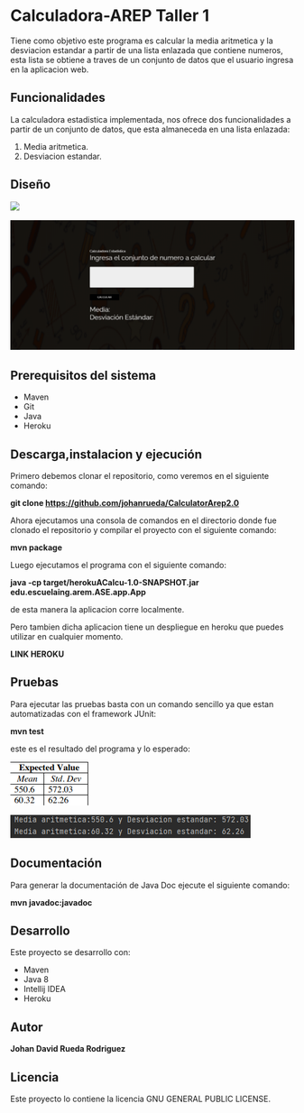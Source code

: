 # Calculadora-AREP Taller 1
Tiene como objetivo este programa es calcular la media aritmetica y la desviacion estandar a partir de una lista enlazada que contiene numeros, esta lista se obtiene a traves de un conjunto de datos que el usuario ingresa en la aplicacion web.

## Funcionalidades
La calculadora estadistica implementada, nos ofrece dos funcionalidades a partir de un conjunto de datos, que esta almaneceda en una lista enlazada:
1) Media aritmetica.
2) Desviacion estandar.

## Diseño
![](img/diseño.png)


![](img/web.png)

## Prerequisitos del sistema
* Maven
* Git
* Java
* Heroku

## Descarga,instalacion y ejecución
Primero debemos clonar el repositorio, como veremos en el siguiente comando:

**git clone https://github.com/johanrueda/CalculatorArep2.0**

Ahora ejecutamos una consola de comandos en el directorio donde fue clonado el repositorio y compilar el proyecto con el siguiente comando:

**mvn package**

Luego ejecutamos el programa con el siguiente comando:

**java -cp target/herokuACalcu-1.0-SNAPSHOT.jar edu.escuelaing.arem.ASE.app.App**

de esta manera la aplicacion corre localmente.

Pero tambien dicha aplicacion tiene un despliegue en heroku que puedes utilizar en cualquier momento.

**LINK HEROKU**

## Pruebas

Para ejecutar las pruebas basta con un comando sencillo ya que estan automatizadas con el framework JUnit:

**mvn test**

este es el resultado del programa y lo esperado:


![](img/pruebase.png)


![](img/resultado.png)

## Documentación

Para generar la documentación de Java Doc ejecute el siguiente comando:

**mvn javadoc:javadoc**

## Desarrollo

Este proyecto se desarrollo con:
* Maven
* Java 8
* Intellij IDEA
* Heroku

## Autor

**Johan David Rueda Rodriguez**

## Licencia
Este proyecto lo contiene la licencia GNU GENERAL PUBLIC LICENSE.
